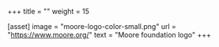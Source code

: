 +++
title = ""
weight = 15

[asset]
  image = "moore-logo-color-small.png"
  url = "https://www.moore.org/"
  text = "Moore foundation logo"
+++
